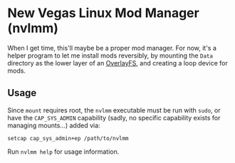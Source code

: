 # New Vegas Linux Mod Manager (nvlmm)

When I get time, this'll maybe be a proper mod manager. For now, it's a helper program to let me
install mods reversibly, by mounting the `Data` directory as the lower layer of an
[OverlayFS](https://www.kernel.org/doc/Documentation/filesystems/overlayfs.txt), and creating a
loop device for mods.

## Usage

Since `mount` requires root, the `nvlmm` executable must be run with `sudo`, or have the
`CAP_SYS_ADMIN` capability (sadly, no specific capability exists for managing mounts...) added via:

```
setcap cap_sys_admin+ep /path/to/nvlmm
```

Run `nvlmm help` for usage information.
